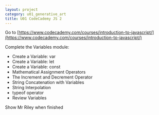 ```yaml
---
layout: project
category: u01_generative_art
title: U01 CodeCademy JS 2
---
```


Go to [https://www.codecademy.com/courses/introduction-to-javascript/](https://www.codecademy.com/courses/introduction-to-javascript/)

Complete the Variables module:

- Create a Variable: var
- Create a Variable: let
- Create a Variable: const
- Mathematical Assignment Operators
- The Increment and Decrement Operator
- String Concatenation with Variables
- String Interpolation
- typeof operator
- Review Variables

Show Mr Riley when finished